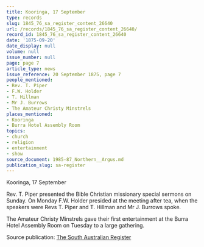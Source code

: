 ```yaml
---
title: Kooringa, 17 September
type: records
slug: 1845_76_sa_register_content_26640
url: /records/1845_76_sa_register_content_26640/
record_id: 1845_76_sa_register_content_26640
date: '1875-09-20'
date_display: null
volume: null
issue_number: null
page: page 7
article_type: news
issue_reference: 20 September 1875, page 7
people_mentioned:
- Rev. T. Piper
- F.W. Holder
- T. Hillman
- Mr J. Burrows
- The Amateur Christy Minstrels
places_mentioned:
- Kooringa
- Burra Hotel Assembly Room
topics:
- church
- religion
- entertainment
- show
source_document: 1985-87_Northern__Argus.md
publication_slug: sa-register
---
```


Kooringa, 17 September

Rev. T. Piper presented the Bible Christian missionary special sermons on Sunday.  On Monday F.W. Holder presided at the meeting after tea, when the speakers were Revs T. Piper and T. Hillman and Mr J. Burrows spoke.

The Amateur Christy Minstrels gave their first entertainment at the Burra Hotel Assembly Room on Tuesday to a large gathering.

Source publication: [The South Australian Register](/publications/sa-register/)
